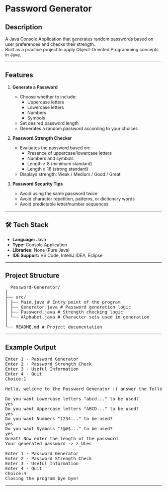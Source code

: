 # Password Generator 

## Description
A Java Console Application that generates random passwords based on user preferences and checks their strength.  
Built as a practice project to apply Object-Oriented Programming concepts in Java.  

---

## Features
1. **Generate a Password**
   - Choose whether to include:
     - Uppercase letters
     - Lowercase letters
     - Numbers
     - Symbols
   - Set desired password length
   - Generates a random password according to your choices

2. **Password Strength Checker**
   - Evaluates the password based on:
     - Presence of uppercase/lowercase letters
     - Numbers and symbols
     - Length ≥ 8 (minimum standard)
     - Length ≥ 16 (strong standard)
   - Displays strength: Weak / Medium / Good / Great

3. **Password Security Tips**
   - Avoid using the same password twice
   - Avoid character repetition, patterns, or dictionary words
   - Avoid predictable letter/number sequences

---

## 🛠 Tech Stack
- **Language:** Java
- **Type:** Console Application
- **Libraries:** None (Pure Java)
- **IDE Support:** VS Code, IntelliJ IDEA, Eclipse

---

## Project Structure
<pre>
  Password-Generator/
│
├── src/
│ ├── Main.java # Entry point of the program
│ ├── Generator.java # Password generation logic
│ ├── Password.java # Strength checking logic
│ └── Alphabet.java # Character sets used in generation
│
└── README.md # Project documentation
</pre>


---


## Example Output

<pre>
Enter 1 - Password Generator
Enter 2 - Password Strength Check
Enter 3 - Useful Information
Enter 4 - Quit
Choice:1

Hello, welcome to the Password Generator :) answer the following questions by Yes or No

Do you want Lowercase letters "abcd..." to be used?
yes
Do you want Uppercase letters "ABCD..." to be used? 
yes
Do you want Numbers "1234..." to be used? 
yes
Do you want Symbols "!@#$..." to be used? 
yes
Great! Now enter the length of the password
Your generated password -> z_ULec

Enter 1 - Password Generator
Enter 2 - Password Strength Check
Enter 3 - Useful Information
Enter 4 - Quit
Choice:4
Closing the program bye bye!
</pre>
---
